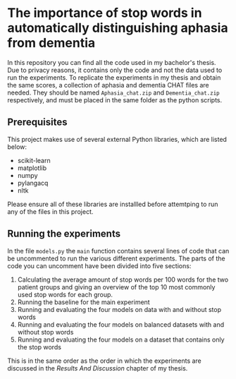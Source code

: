 # The importance of stop words in automatically distinguishing aphasia from dementia
In this repository you can find all the code used in my bachelor's thesis. Due to privacy reasons, it contains only the code and not the data used to
run the experiments. To replicate the experiments in my thesis and obtain the same scores, a collection of aphasia and dementia CHAT files are needed.
They should be named `Aphasia_chat.zip` and `Dementia_chat.zip` respectively, and must be placed in the same folder as the python scripts.

## Prerequisites

This project makes use of several external Python libraries, which are listed below:
- scikit-learn
- matplotlib
- numpy
- pylangacq
- nltk

Please ensure all of these libraries are installled before attemtping to run any of the files in this project.

## Running the experiments

In the file `models.py` the `main` function contains several lines of code that can be uncommented to run the various different experiments.
The parts of the code you can uncomment have been divided into five sections:
1. Calculating the average amount of stop words per 100 words for the two patient groups and giving an overview of the top 10 most commonly used stop
words for each group.
2. Running the baseline for the main experiment
3. Running and evaluating the four models on data with and without stop words
4. Running and evaluating the four models on balanced datasets with and without stop words
5. Running and evaluating the four models on a dataset that contains only the stop words

This is in the same order as the order in which the experiments are discussed in the *Results And Discussion* chapter of my thesis.
